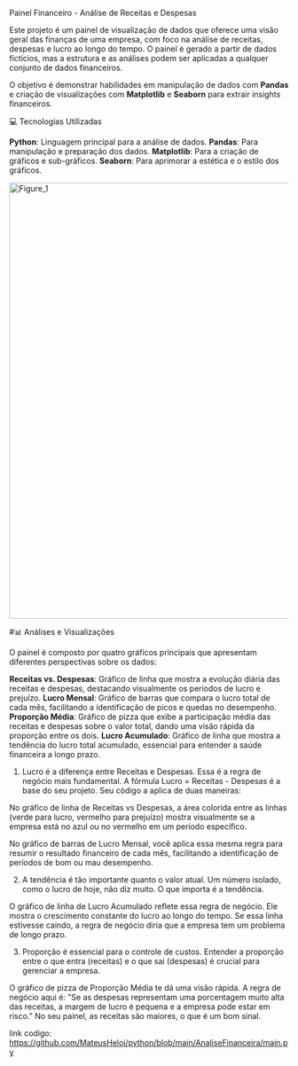 Painel Financeiro - Análise de Receitas e Despesas

Este projeto é um painel de visualização de dados que oferece uma visão geral das finanças de uma empresa, com foco na análise de receitas, despesas e lucro ao longo do tempo. O painel é gerado a partir de dados fictícios, mas a estrutura e as análises podem ser aplicadas a qualquer conjunto de dados financeiros.

O objetivo é demonstrar habilidades em manipulação de dados com **Pandas** e criação de visualizações com **Matplotlib** e **Seaborn** para extrair insights financeiros.



💻 Tecnologias Utilizadas

 **Python**: Linguagem principal para a análise de dados.
 **Pandas**: Para manipulação e preparação dos dados.
 **Matplotlib**: Para a criação de gráficos e sub-gráficos.
 **Seaborn**: Para aprimorar a estética e o estilo dos gráficos.

<img width="1600" height="787" alt="Figure_1" src="https://github.com/user-attachments/assets/f38c6ced-a66e-4db8-9dc2-0927051f07b5" />



#📊 Análises e Visualizações

O painel é composto por quatro gráficos principais que apresentam diferentes perspectivas sobre os dados:

**Receitas vs. Despesas**: Gráfico de linha que mostra a evolução diária das receitas e despesas, destacando visualmente os períodos de lucro e prejuízo.
**Lucro Mensal**: Gráfico de barras que compara o lucro total de cada mês, facilitando a identificação de picos e quedas no desempenho.
**Proporção Média**: Gráfico de pizza que exibe a participação média das receitas e despesas sobre o valor total, dando uma visão rápida da proporção entre os dois.
**Lucro Acumulado**: Gráfico de linha que mostra a tendência do lucro total acumulado, essencial para entender a saúde financeira a longo prazo.

1. Lucro é a diferença entre Receitas e Despesas.
Essa é a regra de negócio mais fundamental. A fórmula Lucro = Receitas - Despesas é a base do seu projeto. Seu código a aplica de duas maneiras:

No gráfico de linha de Receitas vs Despesas, a área colorida entre as linhas (verde para lucro, vermelho para prejuízo) mostra visualmente se a empresa está no azul ou no vermelho em um período específico.

No gráfico de barras de Lucro Mensal, você aplica essa mesma regra para resumir o resultado financeiro de cada mês, facilitando a identificação de períodos de bom ou mau desempenho.

2. A tendência é tão importante quanto o valor atual.
Um número isolado, como o lucro de hoje, não diz muito. O que importa é a tendência.

O gráfico de linha de Lucro Acumulado reflete essa regra de negócio. Ele mostra o crescimento constante do lucro ao longo do tempo. Se essa linha estivesse caindo, a regra de negócio diria que a empresa tem um problema de longo prazo.

3. Proporção é essencial para o controle de custos.
Entender a proporção entre o que entra (receitas) e o que sai (despesas) é crucial para gerenciar a empresa.

O gráfico de pizza de Proporção Média te dá uma visão rápida. A regra de negócio aqui é: "Se as despesas representam uma porcentagem muito alta das receitas, a margem de lucro é pequena e a empresa pode estar em risco." No seu painel, as receitas são maiores, o que é um bom sinal.

link codigo: https://github.com/MateusHeloi/python/blob/main/AnaliseFinanceira/main.py
